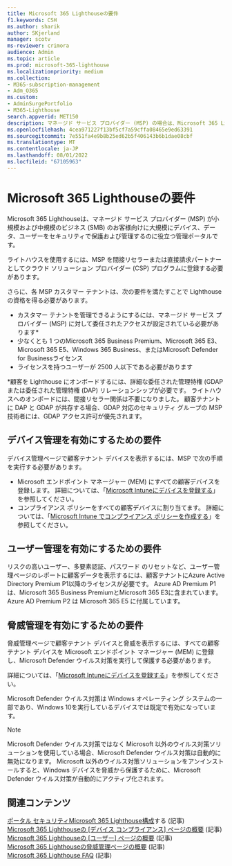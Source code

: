 ```yaml
---
title: Microsoft 365 Lighthouseの要件
f1.keywords: CSH
ms.author: sharik
author: SKjerland
manager: scotv
ms-reviewer: crimora
audience: Admin
ms.topic: article
ms.prod: microsoft-365-lighthouse
ms.localizationpriority: medium
ms.collection:
- M365-subscription-management
- Adm_O365
ms.custom:
- AdminSurgePortfolio
- M365-Lighthouse
search.appverid: MET150
description: マネージド サービス プロバイダー (MSP) の場合は、Microsoft 365 Lighthouseを使用するための要件の一覧を取得します。
ms.openlocfilehash: 4cea971227f13bf5cf7a59cffa08465e9ed63391
ms.sourcegitcommit: 7e551fa4e9b8b25ed62b5f406143b6b1dae08cbf
ms.translationtype: MT
ms.contentlocale: ja-JP
ms.lasthandoff: 08/01/2022
ms.locfileid: "67105963"
---
```

# <a name="requirements-for-microsoft-365-lighthouse"></a>Microsoft 365 Lighthouseの要件

Microsoft 365 Lighthouseは、マネージド サービス プロバイダー (MSP) が小規模および中規模のビジネス (SMB) のお客様向けに大規模にデバイス、データ、ユーザーをセキュリティで保護および管理するのに役立つ管理ポータルです。

ライトハウスを使用するには、MSP を間接リセラーまたは直接請求パートナーとしてクラウド ソリューション プロバイダー (CSP) プログラムに登録する必要があります。

さらに、各 MSP カスタマー テナントは、次の要件を満たすことで Lighthouse の資格を得る必要があります。

- カスタマー テナントを管理できるようにするには、マネージド サービス プロバイダー (MSP) に対して委任されたアクセスが設定されている必要があります*
- 少なくとも 1 つのMicrosoft 365 Business Premium、Microsoft 365 E3、Microsoft 365 E5、Windows 365 Business、またはMicrosoft Defender for Businessライセンス
- ライセンスを持つユーザーが 2500 人以下である必要があります

 \*顧客を Lighthouse にオンボードするには、詳細な委任された管理特権 (GDAP または委任された管理特権 (DAP) リレーションシップが必要です。 ライトハウスへのオンボードには、間接リセラー関係は不要になりました。 顧客テナントに DAP と GDAP が共存する場合、GDAP 対応のセキュリティ グループの MSP 技術者には、GDAP アクセス許可が優先されます。

## <a name="requirements-for-enabling-device-management"></a>デバイス管理を有効にするための要件

デバイス管理ページで顧客テナント デバイスを表示するには、MSP で次の手順を実行する必要があります。

- Microsoft エンドポイント マネージャー (MEM) にすべての顧客デバイスを登録します。 詳細については、「[Microsoft Intuneにデバイスを登録する](/mem/intune/enrollment/)」を参照してください。
- コンプライアンス ポリシーをすべての顧客デバイスに割り当てます。 詳細については、「[Microsoft Intune でコンプライアンス ポリシーを作成する](/mem/intune/protect/create-compliance-policy)」を参照してください。

## <a name="requirements-for-enabling-user-management"></a>ユーザー管理を有効にするための要件

リスクの高いユーザー、多要素認証、パスワード のリセットなど、ユーザー管理ページのレポートに顧客データを表示するには、顧客テナントにAzure Active Directory Premium P1以降のライセンスが必要です。 Azure AD Premium P1は、Microsoft 365 Business PremiumとMicrosoft 365 E3に含まれています。 Azure AD Premium P2 は Microsoft 365 E5 に付属しています。

## <a name="requirements-for-enabling-threat-management"></a>脅威管理を有効にするための要件

脅威管理ページで顧客テナント デバイスと脅威を表示するには、すべての顧客テナント デバイスを Microsoft エンドポイント マネージャー (MEM) に登録し、Microsoft Defender ウイルス対策を実行して保護する必要があります。

詳細については、「[Microsoft Intuneにデバイスを登録する](/mem/intune/enrollment/)」を参照してください。

Microsoft Defender ウイルス対策は Windows オペレーティング システムの一部であり、Windows 10を実行しているデバイスでは既定で有効になっています。

> [!NOTE]
> Microsoft Defender ウイルス対策ではなく Microsoft 以外のウイルス対策ソリューションを使用している場合、Microsoft Defender ウイルス対策は自動的に無効になります。 Microsoft 以外のウイルス対策ソリューションをアンインストールすると、Windows デバイスを脅威から保護するために、Microsoft Defender ウイルス対策が自動的にアクティブ化されます。

## <a name="related-content"></a>関連コンテンツ

[ポータル セキュリティMicrosoft 365 Lighthouse構成](m365-lighthouse-configure-portal-security.md)する (記事)\
[Microsoft 365 Lighthouseの [デバイス コンプライアンス] ページの概要](m365-lighthouse-device-compliance-page-overview.md) (記事)\
[Microsoft 365 Lighthouseの [ユーザー] ページの概要](m365-lighthouse-users-page-overview.md) (記事)\
[Microsoft 365 Lighthouseの脅威管理ページの概要](m365-lighthouse-threat-management-page-overview.md) (記事)\
[Microsoft 365 Lighthouse FAQ](m365-lighthouse-faq.yml) (記事)
